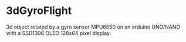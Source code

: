 # 3dGyroFlight
3d object rotated by a gyro sensor MPU6050 on an arduino UNO/NANO with a SSD1306 OLED 128x64 pixel display.
